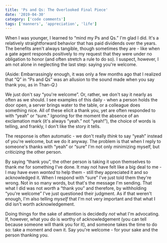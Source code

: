 ```yaml
---
title: 'Ps and Qs: The Overlooked Final Piece'
date: '2019-04-30'
category: ['code comments']
tags: ['manners', 'appreciation', 'life']
---
```


When I was younger, I learned to “mind my Ps and Qs.” I'm glad I did. It's a relatively straightforward behavior that has paid dividends over the years. The benefits aren't always tangible, though sometimes they are - like when a gate agent responds positively to my request that they were under no obligation to honor (and often stretch a rule to do so). I suspect, however, I am not alone in neglecting the last step: saying you're welcome.

(Aside: Embarrassingly enough, it was only a few months ago that I realized that “Q” in “Ps and Qs” was an allusion to the sound made when you say thank you, as in Than-_Q_.)

We just don't say “you're welcome”. Or, rather, we don't say it nearly as often as we should. I see examples of this daily - when a person holds the door open, a server brings water to the table, or a colleague does something nice. All of these elicit a thank you, yet are often responded to with “yeah” or “sure.” Ignoring for the moment the absence of an exclamation mark (it's always “yeah.” not “yeah!”), the choice of words is telling, and frankly, I don't like the story it tells.

The response is often automatic - we don't really _think_ to say “yeah” instead of you're welcome, but we do it anyway. The problem is that when I reply to someone's thanks with “yeah” or “sure” I'm not only minimizing myself, but _criticizing_ the other person.

By saying “thank you”, the other person is taking it upon themselves to thank _me_ for something I've done. It may not have felt like a big deal to me - I may have even _wanted_ to help them - still they appreciated it and so acknowledged it. When I respond with “sure” I've just told them they're wrong. Not in so many words, but that's the message I'm sending. That what I did was not _worth_ a “thank you” and therefore, by withholding “you're welcome” I've just questioned their judgment. As if that weren't enough, I'm also telling _myself_ that I'm not very important and that what I did isn't worth acknowledgement.

Doing things for the sake of attention is decidedly _not_ what I'm advocating. If, however, what you do is worthy of acknowledgement (you can tell because someone will thank you for it), and someone takes the time to do so: take a moment and own it. Say you're welcome - for your sake and the person thanking you.
